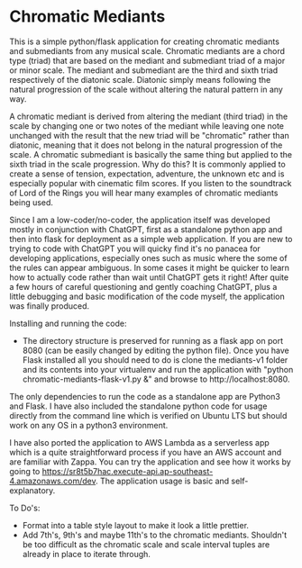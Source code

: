 # Chromatic Mediants
 This is a simple python/flask application for creating chromatic mediants and submediants from any musical scale.
 Chromatic mediants are a chord type (triad) that are based on the mediant and submediant triad of a major or minor scale. The mediant and submediant are the third and sixth triad respectively of the diatonic scale. Diatonic simply means following the natural progression of the scale without altering the natural pattern in any way.

 A chromatic mediant is derived from altering the mediant (third triad) in the scale by changing one or two notes of the mediant while leaving one note unchanged with the result that the new triad will be "chromatic" rather than diatonic, meaning that it does not belong in the natural progression of the scale. A chromatic submediant is basically the same thing but applied to the sixth triad in the scale progression. Why do this? It is commonly applied to create a sense of tension, expectation, adventure, the unknown etc and is especially popular with cinematic film scores. If you listen to the soundtrack of Lord of the Rings you will hear many examples of chromatic mediants being used.

 Since I am a low-coder/no-coder, the application itself was developed mostly in conjunction with ChatGPT, first as a standalone python app and then into flask for deployment as a simple web application. If you are new to trying to code with ChatGPT you will quicky find it's no panacea for developing applications, especially ones such as music where the some of the rules can appear ambiguous. In some cases it might be quicker to learn how to actually code rather than wait until ChatGPT gets it right!  After quite a few hours of careful questioning and gently coaching ChatGPT, plus a little debugging and basic modification of the code myself, the application was finally produced.

 
Installing and running the code:
 
 - The directory structure is preserved for running as a flask app on port 8080 (can be easily changed by editing the python file). Once you have Flask installed all you should need to do is clone the mediants-v1 folder and its contents into your virtualenv and run the application with "python chromatic-mediants-flask-v1.py &" and browse to http://localhost:8080.

 The only dependencies to run the code as a standalone app are Python3 and Flask. I have also included the standalone python code for usage directly from the command line which is verified on Ubuntu LTS but should work on any OS in a python3 environment.

 I have also ported the application to AWS Lambda as a serverless app which is a quite straightforward process if you have an AWS account and are familiar with Zappa. You can try the application and see how it works by going to https://sr8t5b7hac.execute-api.ap-southeast-4.amazonaws.com/dev. The application usage is basic and self-explanatory.

To Do's:
 - Format into a table style layout to make it look a little prettier.
 - Add 7th's, 9th's and maybe 11th's to the chromatic mediants. Shouldn't be too difficult as the chromatic scale and scale interval tuples are already in place to iterate through.
